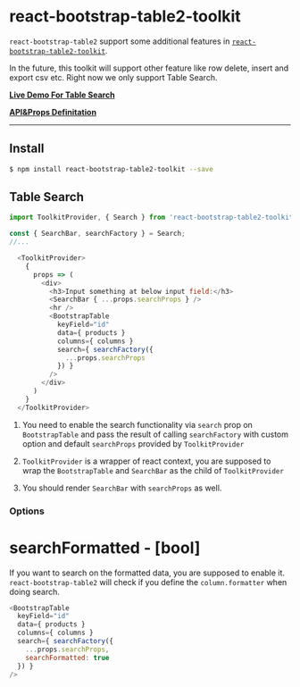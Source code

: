 # react-bootstrap-table2-toolkit

`react-bootstrap-table2` support some additional features in [`react-bootstrap-table2-toolkit`](https://github.com/react-bootstrap-table/react-bootstrap-table2/tree/develop/packages/react-bootstrap-table2-toolkit).

In the future, this toolkit will support other feature like row delete, insert and export csv etc. Right now we only support Table Search.   

**[Live Demo For Table Search](https://react-bootstrap-table.github.io/react-bootstrap-table2/storybook/index.html?selectedKind=Table%20Search)**

**[API&Props Definitation](https://react-bootstrap-table.github.io/react-bootstrap-table2/docs/pagination-props.html)**

-----

## Install

```sh
$ npm install react-bootstrap-table2-toolkit --save
```

## Table Search

```js
import ToolkitProvider, { Search } from 'react-bootstrap-table2-toolkit';

const { SearchBar, searchFactory } = Search;
//...

  <ToolkitProvider>
    {
      props => (
        <div>
          <h3>Input something at below input field:</h3>
          <SearchBar { ...props.searchProps } />
          <hr />
          <BootstrapTable
            keyField="id"
            data={ products }
            columns={ columns }
            search={ searchFactory({
              ...props.searchProps
            }) }
          />
        </div>
      )
    }
  </ToolkitProvider>
```

1. You need to enable the search functionality via `search` prop on `BootstrapTable` and pass the result of calling `searchFactory` with custom option and default `searchProps` provided by `ToolkitProvider`

2. `ToolkitProvider` is a wrapper of react context, you are supposed to wrap the `BootstrapTable` and `SearchBar` as the child of `ToolkitProvider`

3. You should render `SearchBar` with `searchProps` as well.

### Options

# searchFormatted - [bool]
If you want to search on the formatted data, you are supposed to enable it. `react-bootstrap-table2` will check if you define the `column.formatter` when doing search.

```js
<BootstrapTable
  keyField="id"
  data={ products }
  columns={ columns }
  search={ searchFactory({
    ...props.searchProps,
    searchFormatted: true
  }) }
/>
```